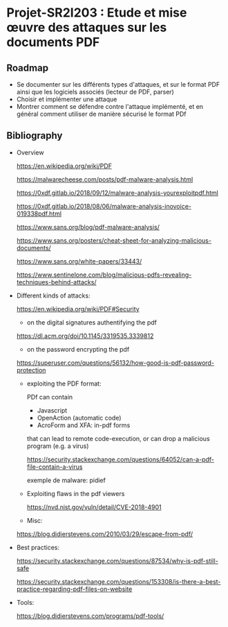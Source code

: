 # Projet-SR2I203 :  Etude et mise œuvre des attaques sur les documents PDF

## Roadmap

- Se documenter sur les différents types d'attaques, et sur le format PDF ainsi que les logiciels associés (lecteur de PDF, parser)
- Choisir et implémenter une attaque
- Montrer comment se défendre contre l'attaque implémenté, et en général comment utiliser de manière sécurisé le format PDf


## Bibliography

- Overview

  https://en.wikipedia.org/wiki/PDF

  https://malwarecheese.com/posts/pdf-malware-analysis.html

  https://0xdf.gitlab.io/2018/09/12/malware-analysis-yourexploitpdf.html

  https://0xdf.gitlab.io/2018/08/06/malware-analysis-inovoice-019338pdf.html

  https://www.sans.org/blog/pdf-malware-analysis/

  https://www.sans.org/posters/cheat-sheet-for-analyzing-malicious-documents/

  https://www.sans.org/white-papers/33443/

  https://www.sentinelone.com/blog/malicious-pdfs-revealing-techniques-behind-attacks/

- Different kinds of attacks:

  https://en.wikipedia.org/wiki/PDF#Security

  - on the digital signatures authentifying the pdf

  https://dl.acm.org/doi/10.1145/3319535.3339812

  - on the password encrypting the pdf

  https://superuser.com/questions/56132/how-good-is-pdf-password-protection

  - exploiting the PDF format:

    PDf can contain

      - Javascript
      - OpenAction (automatic code)
      - AcroForm and XFA: in-pdf forms

    that can lead to remote code-execution, or can drop a malicious program (e.g. a virus)

    https://security.stackexchange.com/questions/64052/can-a-pdf-file-contain-a-virus

    exemple de malware: pidief

  - Exploiting flaws in the pdf viewers

    https://nvd.nist.gov/vuln/detail/CVE-2018-4901

  - Misc:

  https://blog.didierstevens.com/2010/03/29/escape-from-pdf/

- Best practices:

  https://security.stackexchange.com/questions/87534/why-is-pdf-still-safe

  https://security.stackexchange.com/questions/153308/is-there-a-best-practice-regarding-pdf-files-on-website

- Tools:

  https://blog.didierstevens.com/programs/pdf-tools/